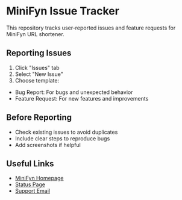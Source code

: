 # MiniFyn Issue Tracker

This repository tracks user-reported issues and feature requests for MiniFyn URL shortener.

## Reporting Issues

1. Click "Issues" tab
2. Select "New Issue"
3. Choose template:
  - Bug Report: For bugs and unexpected behavior
  - Feature Request: For new features and improvements

## Before Reporting

- Check existing issues to avoid duplicates
- Include clear steps to reproduce bugs
- Add screenshots if helpful

## Useful Links

- [MiniFyn Homepage](https://www.minifyn.com)
- [Status Page](https://www.minifyn.com/status)
- [Support Email](mailto:support@minifyn.com)